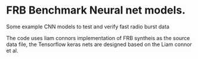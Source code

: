 # FRB Benchmark Neural net models.
Some example CNN models to test and verify fast radio burst data


The code uses liam connors implementation of FRB syntheis as the source data file, the Tensorflow keras nets are designed based on the Liam connor et al.

